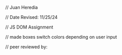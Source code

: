 

// Juan Heredia

 // Date Revised: 11/25/24

 // JS DOM Assignment

 // made boxes switch colors depending on user input

// peer reviewed by:
